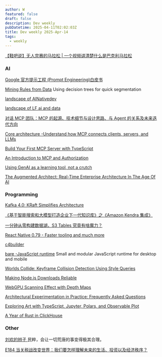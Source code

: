 ```yaml
---
author: W
featured: false
draft: false
description: Dev weekly
pubDatetime: 2025-04-11T02:02:03Z
title: Dev weekly 2025-Apr-14
tags:
  - weekly
---
```


[【鞋吧说】无人完赛的马拉松 | 一个视频讲清楚什么是巴克利马拉松](https://www.youtube.com/watch?v=abEe8syFniA)

### AI

[]()

[]()

[]()

[Google 官方提示工程 (Prompt Engineering)白皮书](https://baoyu.io/blog/google-prompt-engineering-whitepaper)

[Mining Rules from Data](https://towardsdatascience.com/mining-rules-from-data/) Using decision trees for quick segmentation

[]()

[]()

[landscape of AINativedev](https://landscape.ainativedev.io/)

[landscape of LF ai and data](https://landscape.lfai.foundation/)

[对话 MCP 团队：MCP 的起源、技术细节与设计思路、与 Agent 的关系及未来迭代方向 ](https://mp.weixin.qq.com/s?__biz=Mzg2OTk1NDQ4Ng%3D%3D&abtest_cookie=AAACAA%3D%3D&ascene=56&chksm=cfced2454b70c273b1de6ef1c1f8ae4a869506d69b3a6ed811fefafa824bb7365abe8acd2d57&clicktime=1744159527&countrycode=CN&devicetype=android-35&enterid=1744159527&exportkey=n_ChQIAhIQVfz7M1J5pgB%2FPnGtJ3rz%2FhLjAQIE97dBBAEAAAAAANCaAriFF5YAAAAOpnltbLcz9gKNyK89dVj0VJYCxaSudZHFhJG3KDyP3ivCPNtasphqDMRVLAUJWqDL2NWvCoFzmxOSrxCsoX%2Fdt2Z9anao1HhpvqJhRwChTCfLpdba%2B9EzwYeDABZ4cWpNpDRHIclF5VScRSPEDIikGG5fN4ixx2x8Q608XXg1NCTnaF8dfXlcLvNowszUM3zdcTqGSK4Yi8mgy20MOTLubAXD0wW1kCupxycfeknTqDvuWjq6dVpkftM8V82wtCYC4hexTsqR6Lg3N%2B0t&fasttmpl_flag=0&fasttmpl_fullversion=7679897-zh_CN-zip&fasttmpl_type=0&finder_biz_enter_id=4&flutter_pos=8&idx=1&jumppath=20020_1744158828439%2C50094_1744159506509%2C20020_1744159517595%2C50094_1744159522744&jumppathdepth=4&lang=zh_CN&mid=2247485603&nettype=3gnet&pass_ticket=onBLxL03pRpMYW5s9amwi0HfjuXtbApGl96BTwY86UWuN4EWFMWDmGMlxhyD5tEK&ranksessionid=1744158829&realreporttime=1744159527694&scene=90&session_us=gh_ec777b357608&sessionid=1744156458&sn=73ccd61acaffb54d7e7e00d747686b06&subscene=93&version=2800393c&wx_header=3&xtrack=1)

[Core architecture -Understand how MCP connects clients, servers, and LLMs](https://modelcontextprotocol.io/docs/concepts/architecture)

[Build Your First MCP Server with TypeScript](https://hackteam.io/blog/build-your-first-mcp-server-with-typescript-in-under-10-minutes/)

[An Introduction to MCP and Authorization](https://auth0.com/blog/an-introduction-to-mcp-and-authorization/)

[Using GenAI as a learning tool, not a crutch](https://stackoverflow.blog/2025/04/04/using-genai-as-a-learning-tool-not-a-crutch)

[The Augmented Architect: Real-Time Enterprise Architecture In The Age Of AI](https://www.forrester.com/blogs/the-augmented-architect-real-time-enterprise-architecture-in-the-age-of-ai/)

[]()

[]()

[]()

[]()

[]()

### Programming

[]()

[]()

[Kafka 4.0: KRaft Simplifies Architecture ](https://www.infoq.com/news/2025/04/kafka-4-kraft-architecture/)

[《基于智能搜索和大模型打造企业下一代知识库》之《Amazon Kendra 集成》](https://aws.amazon.com/cn/blogs/china/intelligent-search-based-enhancement-solutions-for-llm-part-five/)

[一分钟从零构建数据湖，S3 Tables 究竟有啥魔力？](https://aws.amazon.com/cn/blogs/china/build-a-data-lake-from-scratch-in-one-minute-using-amazon-s3-tables/)

[React Native 0.79 - Faster tooling and much more](https://reactnative.dev/blog/2025/04/08/react-native-0.79)

[c4builder](https://adrianvlupu.github.io/C4-Builder/)

[bare -JavaScript runtime](https://github.com/holepunchto/bare) Small and modular JavaScript runtime for desktop and mobile

[Worlds Collide: Keyframe Collision Detection Using Style Queries ](https://css-tricks.com/worlds-collide-keyframe-collision-detection-using-style-queries/)

[Making Node.js Downloads Reliable](https://nodejs.org/en/blog/announcements/making-nodejs-downloads-reliable)

[WebGPU Scanning Effect with Depth Maps](https://tympanus.net/codrops/2025/03/31/webgpu-scanning-effect-with-depth-maps/)

[Architectural Experimentation in Practice: Frequently Asked Questions ](https://www.infoq.com/articles/architectural-experimentation-faq/)

[Exploring Art with TypeScript, Jupyter, Polars, and Observable Plot](https://deno.com/blog/exploring-art-with-typescript-and-jupyter)

[A Year of Rust in ClickHouse](https://clickhouse.com/blog/rust)

[]()

[]()

### Other

[刘欢的辫子 ](https://mp.weixin.qq.com/s?__biz=MzA4NDEzNTMyMA%3D%3D&abtest_cookie=AAACAA%3D%3D&ascene=56&chksm=86a8c7534ebc2d6f3cc2c08728305c778b341cd5a540473277988970a1ae17ffece1576dfd4e&clicktime=1743910246&countrycode=CN&devicetype=android-35&enterid=1743910246&exportkey=n_ChQIAhIQDBd83LRIAyOm7u%2BaMjncbRLjAQIE97dBBAEAAAAAAADAKeTgCe0AAAAOpnltbLcz9gKNyK89dVj0fwMyQX3zKeByHxkpxKHC3QKH68%2FukEP2EFRE%2B7%2FIWpz104OrtbZd2EWF9P13PC887SXSu3DHIP7xN7h4ttTaHLmwDQwxNHnhal9Wky%2FRPem7y3aoF6B8D9joxAl9SGkBeElOZAubLo8gaQTkmIVxmvNZOTcMMZUqejBBivkZRX8oJcapOQdzTHZ9vowsEurP5mZ926EvAN3AXEUW3F1FGSlksWGm9dRd1%2BDMXamxNMuRkzl1UOKHBueD6APO&fasttmpl_flag=0&fasttmpl_fullversion=7673158-zh_CN-zip&fasttmpl_type=0&finder_biz_enter_id=4&flutter_pos=0&idx=1&jumppath=1001_1743910241767%2C1102_1743910243332%2C1001_1743910244076%2C50094_1743910244864&jumppathdepth=4&lang=zh_CN&mid=2650331397&nettype=WIFI&pass_ticket=sO3mxVM2r8lq6t8W%2B1SRXkrr9AcqgxHNhk5kqQ4TPcuPUTc32HUE7oyEICP6s%2FYh&ranksessionid=1743910240&realreporttime=1743910246293&scene=90&session_us=gh_4fc62fbfcabf&sessionid=1743910244&sn=45caa3bc0b1dcb2325425c048b9e4656&subscene=93&version=2800393a&wx_header=3&xtrack=1) 民粹，会让一切荒唐的事变得极其合理。

[E184 当关税战改变世界：我们要怎样理解未来的生活、投资以及经济秩序？](https://www.xiaoyuzhoufm.com/episode/67f8913759699d74dcfc0f04?s=eyJ1IjoiNWU3ZDQyOTFiM2M1YmNhNWY2NDFiOGRmIn0%3D)

[]()

[]()

[]()

[]()

[]()

[]()

[]()

[]()

[]()

[]()

[]()

[]()

[]()

[]()

[]()

[]()

[]()

[]()

[]()

[]()

[]()

[]()

[]()

[]()

[]()

[]()

[]()

[]()

[]()

[]()

[]()

[]()

[]()

[]()

[]()

[]()

[]()

[]()

[]()

[]()

[]()

[]()

[]()

[]()

[]()

[]()

[]()

[]()

[]()

[]()

[]()

[]()

[]()

[]()

[]()

[]()

[]()

[]()

[]()

[]()

[]()

[]()

[]()

[]()

[]()

